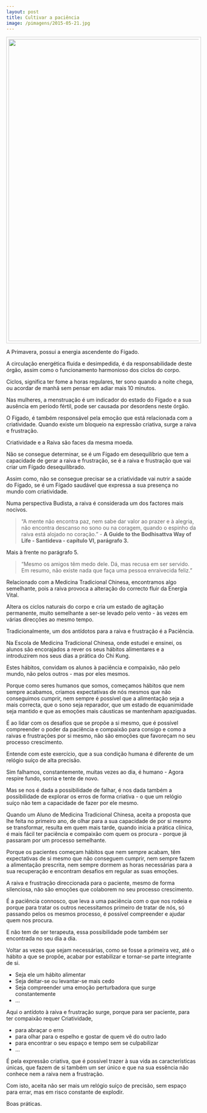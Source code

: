 ```yaml
---
layout: post
title: Cultivar a paciência
image: /pimagens/2015-05-21.jpg
---
```


<p align="center"><img src="http://lourencoazevedo.com/pimagens/2015-05-21.jpg" style="border: 1px solid #ccc; padding: 5px; width: 800px"></p>

A Primavera, possui a energia ascendente do Fígado.

A circulação energética fluída e desimpedida, é da responsabilidade deste órgão, assim como o funcionamento harmonioso dos ciclos do corpo.

Ciclos, significa ter fome a horas regulares, ter sono quando a noite chega, ou acordar de manhã sem pensar em adiar mais 10 minutos.

Nas mulheres, a menstruação é um indicador do estado do Fígado e a sua ausência em período fértil, pode ser causada por desordens neste órgão.

O Fígado, é também responsável pela emoção que está relacionada com a criatividade. Quando existe um bloqueio na expressão criativa, surge a raiva e frustração.

Criatividade e a Raiva são faces da mesma moeda.

Não se consegue determinar, se é um Fígado em desequilíbrio que tem a capacidade de gerar a raiva e frustração, se é a raiva e frustração que vai criar um Fígado desequilibrado. 

Assim como, não se consegue precisar se a criatividade vai nutrir a saúde do Fígado, se é um Fígado saudável que expressa a sua presença no mundo com criatividade. 

Numa perspectiva Budista, a raiva é considerada um dos factores mais nocivos.

>“A mente não encontra paz, nem sabe dar valor ao prazer e à alegria, não encontra descanso no sono ou na coragem, quando o espinho da raiva está alojado no coração.” - **A Guide to the Bodhisattva Way of Life - Santideva - capítulo VI, parágrafo 3.**

Mais à frente no parágrafo 5.

>“Mesmo os amigos têm medo dele. Dá, mas recusa em ser servido. Em resumo, não existe nada que faça uma pessoa enraivecida feliz.”

Relacionado com a Medicina Tradicional Chinesa, encontramos algo semelhante, pois a raiva provoca a alteração do correcto fluir da Energia Vital.

Altera os ciclos naturais do corpo e cria um estado de agitação permanente, muito semelhante a ser-se levado pelo vento - às vezes em várias direcções ao mesmo tempo. 

Tradicionalmente, um dos antídotos para a raiva e frustração é a Paciência.

Na Escola de Medicina Tradicional Chinesa, onde estudei e ensinei, os alunos são encorajados a rever os seus hábitos alimentares e a introduzirem nos seus dias a prática do Chi Kung. 

Estes hábitos, convidam os alunos à paciência e compaixão, não pelo mundo, não pelos outros - mas por eles mesmos. 

Porque como seres humanos que somos, começamos hábitos que nem sempre acabamos, criamos expectativas de nós mesmos que não conseguimos cumprir, nem sempre é possível que a alimentação seja a mais correcta, que o sono seja reparador, que um estado de equanimidade seja mantido e que as emoções mais cáusticas se mantenham apaziguadas. 

É ao lidar com os desafios que se propõe a si mesmo, que é possível compreender o poder da paciência e compaixão para consigo e como a raivas e frustrações por si mesmo, não são emoções que favoreçam no seu processo crescimento.  

Entende com este exercício, que a sua condição humana é diferente de um relógio suíço de alta precisão. 

Sim falhamos, constantemente, muitas vezes ao dia, é humano - Agora respire fundo, sorria e tente de novo. 

Mas se nos é dada a possibilidade de falhar, é nos dada também a possibilidade de explorar os erros de forma criativa - o que um relógio suíço não tem a capacidade de fazer por ele mesmo. 

Quando um Aluno de Medicina Tradicional Chinesa, aceita a proposta que lhe feita no primeiro ano, de olhar para a sua capacidade de por si mesmo se transformar, resulta em quem mais tarde, quando inicia a prática clínica, é mais fácil ter paciência e compaixão com quem os procura - porque já passaram por um processo semelhante.  

Porque os pacientes começam hábitos que nem sempre acabam, têm expectativas de si mesmo que não conseguem cumprir, nem sempre fazem a alimentação prescrita, nem sempre dormem as horas necessárias para a sua recuperação e encontram desafios em regular as suas emoções. 

A raiva e frustração direccionada para o paciente, mesmo de forma silenciosa, não são emoções que colaborem no seu processo crescimento.   

É a paciência connosco, que leva a uma paciência com o que nos rodeia e porque para tratar os outros necessitamos primeiro de tratar de nós, só passando pelos os mesmos processo, é possível compreender e ajudar quem nos procura. 

E não tem de ser terapeuta, essa possibilidade pode também ser encontrada no seu dia a dia.

Voltar as vezes que sejam necessárias, como se fosse a primeira vez, até o hábito a que se propõe, acabar por estabilizar e tornar-se parte integrante de si.

+ Seja ele um hábito alimentar
+ Seja deitar-se ou levantar-se mais cedo 
+ Seja compreender uma emoção perturbadora que surge constantemente 
+ …

Aqui o antídoto à raiva e frustração surge, porque para ser paciente, para ter compaixão requer Criatividade, 

+ para abraçar o erro
+ para olhar para o espelho e gostar de quem vê do outro lado
+ para encontrar o seu espaço e tempo sem se culpabilizar
+ …

É pela expressão criativa, que é possível trazer à sua vida as características únicas, que fazem de si também um ser único e que na sua essência não conhece nem a raiva nem a frustração.

Com isto, aceita não ser mais um relógio suíço de precisão, sem espaço para errar, mas em risco constante de explodir.

Boas práticas.